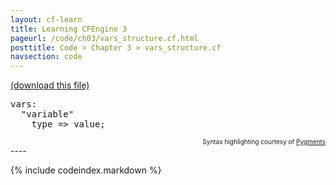```yaml
---
layout: cf-learn
title: Learning CFEngine 3
pageurl: /code/ch03/vars_structure.cf.html
posttitle: Code > Chapter 3 > vars_structure.cf
navsection: code
---
```


[(download this file)](https://raw.github.com/zzamboni/cf-learn.info/master/src/ch03/vars_structure.cf)

<div class="highlight"><pre><span class="kd">vars</span><span class="p">:</span>
  <span class="s">&quot;variable&quot;</span>
    <span class="kr">type</span> <span class="o">=&gt;</span> <span class="nf">value</span><span class="p">;</span>
</pre></div>

<div align="right"><font size="-2">Syntax highlighting courtesy of <a href="http://blog.zzamboni.org/cfengine3-lexer-for-pygments">Pygments</a></font></div>
----

{% include codeindex.markdown %}
